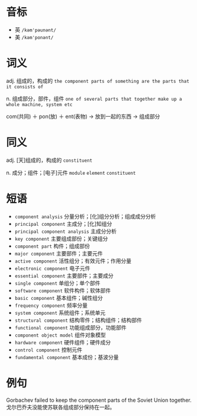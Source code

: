 # 音标

- 英 `/kəm'pəunənt/`
- 美 `/kəm'ponənt/`

# 词义

adj. 组成的，构成的
`the component parts of something are the parts that it consists of`

n. 组成部分，部件，组件
`one of several parts that together make up a whole machine, system etc`



com(共同) ＋ pon(放) ＋ ent(表物) → 放到一起的东西 → 组成部分

# 同义

adj. [天]组成的，构成的
`constituent`

n. 成分；组件；[电子]元件
`module` `element` `constituent`

# 短语

- `component analysis` 分量分析；[化]组分分析；组成成分分析
- `principal component` 主成分；[化]知组分
- `principal component analysis` 主成分分析
- `key component` 主要组成部份；关键组分
- `component part` 构件；组成部份
- `major component` 主要部件；主要元件
- `active component` 活性组分；有效元件；作用分量
- `electronic component` 电子元件
- `essential component` 主要部件；主要成分
- `single component` 单组分；单个部件
- `software component` 软件构件；软体部件
- `basic component` 基本组件；碱性组分
- `frequency component` 频率分量
- `system component` 系统组件；系统单元
- `structural component` 结构零件；结构组件；结构部件
- `functional component` 功能组成部分，功能部件
- `component object model` 组件对象模型
- `hardware component` 硬件组件；硬件成分
- `control component` 控制元件
- `fundamental component` 基本成份；基波分量

# 例句

Gorbachev failed to keep the component parts of the Soviet Union together.
戈尔巴乔夫没能使苏联各组成部分保持在一起。


